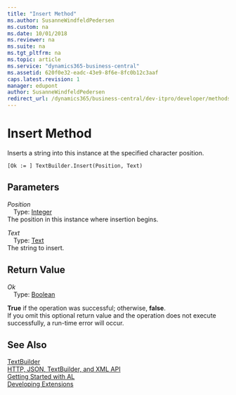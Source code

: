 ```yaml
---
title: "Insert Method"
ms.author: SusanneWindfeldPedersen
ms.custom: na
ms.date: 10/01/2018
ms.reviewer: na
ms.suite: na
ms.tgt_pltfrm: na
ms.topic: article
ms.service: "dynamics365-business-central"
ms.assetid: 620f0e32-eadc-43e9-8f6e-8fc0b12c3aaf
caps.latest.revision: 1
manager: edupont
author: SusanneWindfeldPedersen
redirect_url: /dynamics365/business-central/dev-itpro/developer/methods-auto/library
---
```


# Insert Method
Inserts a string into this instance at the specified character position.  
```  
[Ok := ] TextBuilder.Insert(Position, Text)  
```  
## Parameters
*Position*    
&emsp;Type: [Integer](../datatypes/devenv-integer-data-type.md)  
The position in this instance where insertion begins.  
  
*Text*    
&emsp;Type: [Text](../datatypes/devenv-text-data-type.md)  
The string to insert.  
  
## Return Value
*Ok*  
&emsp;Type: [Boolean](../datatypes/devenv-boolean-data-type.md)  

**True** if the operation was successful; otherwise, **false**.  
If you omit this optional return value and the operation does not execute successfully, a run-time error will occur.  
  
## See Also
[TextBuilder](textbuilder-class.md)  
[HTTP, JSON, TextBuilder, and XML API](../devenv-restapi-overview.md)  
[Getting Started with AL](../devenv-get-started.md)  
[Developing Extensions](../devenv-dev-overview.md)  
